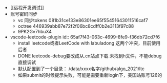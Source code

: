 - [[远程开发调试]]
- 账号密码同步
	- vc 同步tokens
	  081b31ce133e86301ee65f55451643011516caf7
	- octree
	  446939abb87e72f2f06bc8cdff0b2e3113f97c88
	- 9PK2Gv7hbuX4
- vscode-leetcode-plugin
  id:: 65af7f43-063c-4699-8fe9-f36db72cd7f6
	- install leetcode或者LeetCode with labuladong 这两个冲突，目前使用后者
	- DONE leetcode-debug要改成从.cn站点下载  未找到h文件，不能debug直接调试
	- 默认配置到了一个目录： /data/xxxx名字/github/algo_2021/ltc
	- 如果submit的时候提示失败，可能是需要重新login下，美国站账号126的